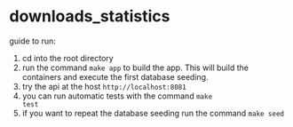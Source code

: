 # downloads_statistics

guide to run:
1) cd into the root directory
2) run the command <code>make app</code> to build the app. This will build the containers and execute the first database seeding.
3) try the api at the host <code>http://localhost:8081</code>
4) you can run automatic tests with the command <code>make test</code>
5) if you want to repeat the database seeding run the command <code>make seed</code>
